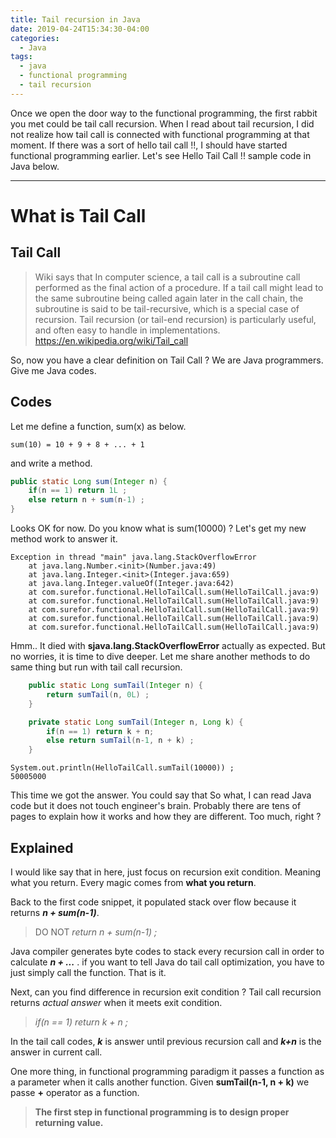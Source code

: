 ```yaml
---
title: Tail recursion in Java
date: 2019-04-24T15:34:30-04:00
categories:
  - Java
tags:
  - java
  - functional programming
  - tail recursion
---
```


Once we open the door way to the functional programming, the first rabbit you met could be tail call recursion. When I read about tail recursion, I did not realize how tail call is connected with functional programming at that moment. If there was a sort of hello tail call !!, I should have started functional programming earlier. Let's see Hello Tail Call !! sample code in Java below.

----------
# What is Tail Call

## Tail Call
>Wiki says that In computer science, a tail call is a subroutine call performed as the final action of a procedure. If a tail call might lead to the same subroutine being called again later in the call chain, the subroutine is said to be tail-recursive, which is a special case of recursion. Tail recursion (or tail-end recursion) is particularly useful, and often easy to handle in implementations.
https://en.wikipedia.org/wiki/Tail_call

So, now you have a clear definition on Tail Call ? We are Java programmers. Give me Java codes.

## Codes

Let me define a function, sum(x)  as below. 
```
sum(10) = 10 + 9 + 8 + ... + 1
```

and write a method.
```java
public static Long sum(Integer n) {
	if(n == 1) return 1L ;
	else return n + sum(n-1) ;
}
```
Looks OK for now. Do you know what is sum(10000) ? Let's get my new method work to answer it. 

```
Exception in thread "main" java.lang.StackOverflowError
	at java.lang.Number.<init>(Number.java:49)
	at java.lang.Integer.<init>(Integer.java:659)
	at java.lang.Integer.valueOf(Integer.java:642)
	at com.surefor.functional.HelloTailCall.sum(HelloTailCall.java:9)
	at com.surefor.functional.HelloTailCall.sum(HelloTailCall.java:9)
	at com.surefor.functional.HelloTailCall.sum(HelloTailCall.java:9)
	at com.surefor.functional.HelloTailCall.sum(HelloTailCall.java:9)
	at com.surefor.functional.HelloTailCall.sum(HelloTailCall.java:9)
```
Hmm.. It died with **sjava.lang.StackOverflowError** actually as expected. But no worries, it is time to dive deeper. Let me share another methods to do same thing but run with tail call recursion.

```java
    public static Long sumTail(Integer n) {
        return sumTail(n, 0L) ;
    }

    private static Long sumTail(Integer n, Long k) {
        if(n == 1) return k + n;
        else return sumTail(n-1, n + k) ;
    }
```
```
System.out.println(HelloTailCall.sumTail(10000)) ;
50005000
```
This time we got the answer. You could say that So what, I can read Java code but it does not touch engineer's brain.  Probably there are tens of pages to explain how it works and how they are different. Too much, right ? 

## Explained 
I would like say that in here, just focus on recursion exit condition. Meaning what you return. Every magic comes from **what you return**.

Back to the first code snippet, it populated  stack over flow because it returns **_n + sum(n-1)_**.

> DO NOT _return n + sum(n-1) ;_

 Java compiler generates byte codes to stack every recursion call in order to calculate **_n + ..._** . if you want to tell Java do tail call optimization, you have to just simply call the function.  That is it.

Next, can you find difference in recursion exit condition ? Tail call recursion returns _actual answer_ when it meets exit condition. 

> _if(n == 1) return k + n ;_

In the tail call codes, **_k_** is answer until previous recursion call and **_k+n_** is the answer in current call.

One more thing, in functional programming paradigm it passes a function as a parameter when it calls another function. Given **sumTail(n-1, n + k)** we passe **+** operator as a function.

 

>  __The first step in functional programming is to design proper returning value.__